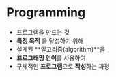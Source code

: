 # Programming
- 프로그램을 만드는 것
- **특정 목적** 을 달성하기 위해
- 설계된 **알고리즘(algorithm)**을
- **프로그래밍 언어**를 사용하여
- 구체적인 **프로그램**으로 **작성**하는 과정
